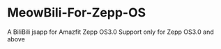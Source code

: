 # MeowBili-For-Zepp-OS
A BiliBili jsapp for Amazfit Zepp OS3.0
Support only for Zepp OS3.0 and above